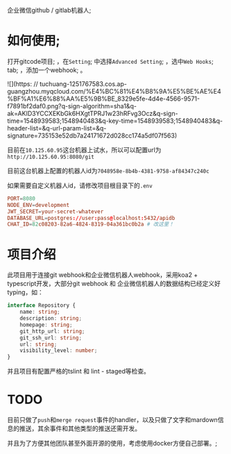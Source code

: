 企业微信github / gitlab机器人;

# 如何使用;

打开gitcode项目; ，在`Setting`; 中选择`Advanced Setting`; ，选中`Web Hooks`; tab; ，添加一个webhook; 。

![](https: // tuchuang-1251767583.cos.ap-guangzhou.myqcloud.com/%E4%BC%81%E4%B8%9A%E5%BE%AE%E4%BF%A1%E6%88%AA%E5%9B%BE_8329e5fe-4d4e-4566-9571-f7891bf2daf0.png?q-sign-algorithm=sha1&q-ak=AKID3YCCXEKbGk6HXgtTPRJ1w23hRFvg3Ocz&q-sign-time=1548939583;1548940483&q-key-time=1548939583;1548940483&q-header-list=&q-url-param-list=&q-signature=735153e52db7a24171672d028cc174a5df07f563)

目前在`10.125.60.95`这台机器上试水，所以可以配置url为`http://10.125.60.95:8080/git`

目前这台机器上配置的机器人id为`7048958e-8b4b-4381-9758-af84347c240c`

如果需要自定义机器人id，请修改项目根目录下的`.env`

```conf
PORT=8080
NODE_ENV=development
JWT_SECRET=your-secret-whatever
DATABASE_URL=postgres://user:pass@localhost:5432/apidb
CHAT_ID=82c08203-82a6-4824-8319-04a361bc0b2a # 改这里！
```
# 项目介绍

此项目用于连接git webhook和企业微信机器人webhook，采用koa2 + typescript开发，大部分git webhook 和 企业微信机器人的数据结构已经定义好typing，如：

```typescript
interface Repository {
    name: string;
    description: string;
    homepage: string;
    git_http_url: string;
    git_ssh_url: string;
    url: string;
    visibility_level: number;
}
```

并且项目有配置严格的tslint 和 lint - staged等检查。

# TODO

目前只做了`push`和`merge request`事件的handler，以及只做了文字和mardown信息的推送，其余事件和其他类型的推送还需开发。

并且为了方便其他团队甚至外面开源的使用，考虑使用docker方便自己部署。;